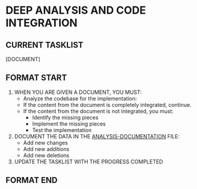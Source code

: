 # DEEP ANALYSIS AND CODE INTEGRATION

## CURRENT TASKLIST

[DOCUMENT]

## FORMAT START

1. WHEN YOU ARE GIVEN A DOCUMENT, YOU MUST:
   - Analyze the codebase for the implementation:
   - If the content from the document is completely integrated, continue.
   - If the content from the document is not integrated, you must:
     - Identify the missing pieces
     - Implement the missing pieces
     - Test the implementation
2. DOCUMENT THE DATA IN THE [ANALYSIS-DOCUMENTATION](docs/ARCHITECTURE/ANALYSIS-DOCUMENTATION-BACKEND.md) FILE:
   - Add new changes
   - Add new additions
   - Add new deletions
3. UPDATE THE TASKLIST WITH THE PROGRESS COMPLETED

## FORMAT END
